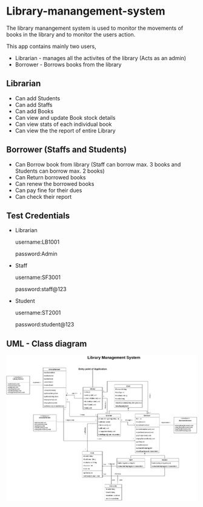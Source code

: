 # Library-manangement-system

The library manangement system is used to monitor the movements of books in the library and to monitor the users action.

This app contains mainly two users,

- Librarian - manages all the activites of the library (Acts as an admin)
- Borrower - Borrows books from the library

## Librarian

- Can add Students
- Can add Staffs
- Can add Books
- Can view and update Book stock details
- Can view stats of each individual book
- Can view the the report of entire Library

## Borrower (Staffs and Students)

- Can Borrow book from library (Staff can borrow max. 3 books and Students can borrow max. 2 books)
- Can Return borrowed books
- Can renew the borrowed books
- Can pay fine for their dues
- Can check their report

## Test Credentials

- Librarian

  username:LB1001

  password:Admin

- Staff

  username:SF3001

  password:staff@123

- Student

  username:ST2001

  password:student@123

## UML - Class diagram

![class diagram -LMS](https://raw.githubusercontent.com/ajithMadhan11/Library-manangement-new/main/uml%20diagram/LMS-class%20diagram.jpg)
